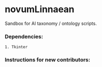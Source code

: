 # novumLinnaean
Sandbox for AI taxonomy / ontology scripts.

### Dependencies:
    1. Tkinter

### Instructions for new contributors:
